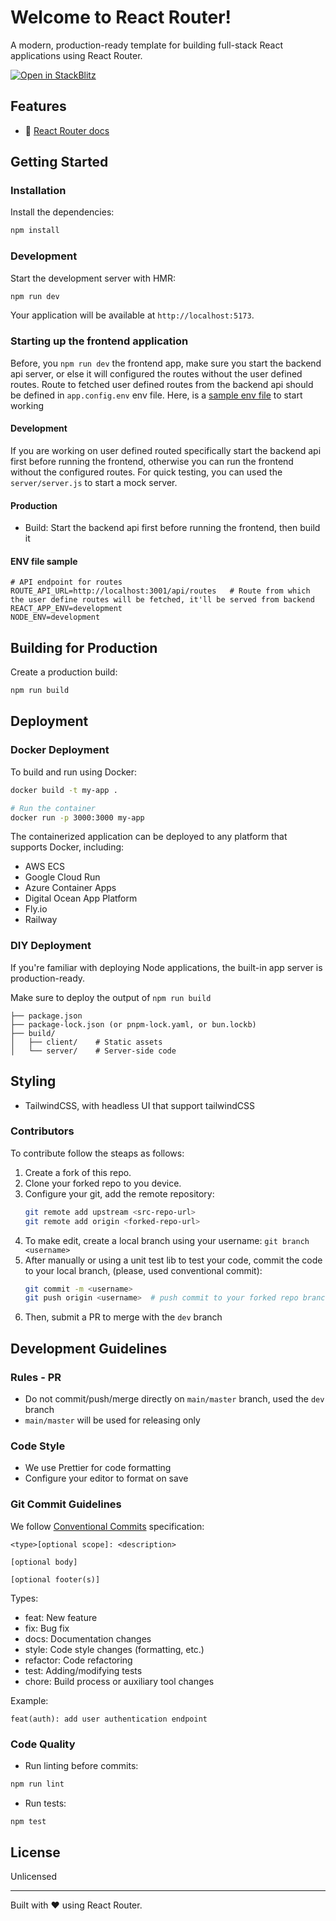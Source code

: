 # Welcome to React Router!

A modern, production-ready template for building full-stack React applications using React Router.

[![Open in StackBlitz](https://developer.stackblitz.com/img/open_in_stackblitz.svg)](https://stackblitz.com/github/remix-run/react-router-templates/tree/main/default)

## Features

- 📖 [React Router docs](https://reactrouter.com/)

## Getting Started

### Installation

Install the dependencies:

```bash
npm install
```

### Development

Start the development server with HMR:

```bash
npm run dev
```

Your application will be available at `http://localhost:5173`.

### Starting up the frontend application

Before, you `npm run dev` the frontend app, make sure you start the backend api server, or else it will configured the routes without the user defined routes.
Route to fetched user defined routes from the backend api should be defined in `app.config.env` env file. Here, is a [sample env file](#env-file-sample) to start working

#### Development

If you are working on user defined routed specifically start the backend api first before running the frontend, otherwise you can run the frontend without the configured routes.
For quick testing, you can used the `server/server.js` to start a mock server.

#### Production

- Build: Start the backend api first before running the frontend, then build it

#### ENV file sample

```env
# API endpoint for routes
ROUTE_API_URL=http://localhost:3001/api/routes   # Route from which the user define routes will be fetched, it'll be served from backend
REACT_APP_ENV=development
NODE_ENV=development
```

## Building for Production

Create a production build:

```bash
npm run build
```

## Deployment

### Docker Deployment

To build and run using Docker:

```bash
docker build -t my-app .

# Run the container
docker run -p 3000:3000 my-app
```

The containerized application can be deployed to any platform that supports Docker, including:

- AWS ECS
- Google Cloud Run
- Azure Container Apps
- Digital Ocean App Platform
- Fly.io
- Railway

### DIY Deployment

If you're familiar with deploying Node applications, the built-in app server is production-ready.

Make sure to deploy the output of `npm run build`

```
├── package.json
├── package-lock.json (or pnpm-lock.yaml, or bun.lockb)
├── build/
│   ├── client/    # Static assets
│   └── server/    # Server-side code
```

## Styling

- TailwindCSS, with headless UI that support tailwindCSS

### Contributors

To contribute follow the steaps as follows:

1. Create a fork of this repo.
2. Clone your forked repo to you device.
3. Configure your git, add the remote repository:
    ```bash
    git remote add upstream <src-repo-url>
    git remote add origin <forked-repo-url>
    ```
4. To make edit, create a local branch using your username: `git branch <username>`
5. After manually or using a unit test lib to test your code, commit the code to your local branch, (please, used conventional commit):
    ```bash
    git commit -m <username>
    git push origin <username>  # push commit to your forked repo branch
    ```
6. Then, submit a PR to merge with the `dev` branch

## Development Guidelines

### Rules - PR

- Do not commit/push/merge directly on `main/master` branch, used the `dev` branch
- `main/master` will be used for releasing only

### Code Style

- We use Prettier for code formatting
- Configure your editor to format on save

### Git Commit Guidelines

We follow [Conventional Commits](https://www.conventionalcommits.org/) specification:

```
<type>[optional scope]: <description>

[optional body]

[optional footer(s)]
```

Types:

- feat: New feature
- fix: Bug fix
- docs: Documentation changes
- style: Code style changes (formatting, etc.)
- refactor: Code refactoring
- test: Adding/modifying tests
- chore: Build process or auxiliary tool changes

Example:

```
feat(auth): add user authentication endpoint
```

### Code Quality

- Run linting before commits:

```bash
npm run lint
```

- Run tests:

```bash
npm test
```

## License

Unlicensed

---

Built with ❤️ using React Router.
